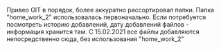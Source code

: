 Привео GIT в порядок, более аккуратно рассортировал папки. 
Папка "home_work_2" использовалась первоначально. Если потребуется посмотреть историю добавлений, дату добавлений файлов - информация хранится там. С 15.02.2021 все файлы 
добавляются непосредственно сюда, без использования "home_work_2"
